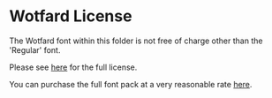 # Wotfard License

The Wotfard font within this folder is not free of charge other than the 'Regular' font.

Please see [here](https://www.atipofoundry.com/license) for the full license.

You can purchase the full font pack at a very reasonable rate [here](https://www.atipofoundry.com/fonts/wotfard/pay-what-you-want).
